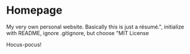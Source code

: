 # Homepage
My very own personal website. Basically this is just a résumé.", initialize with README, ignore .gitignore, but choose "MIT License

Hocus-pocus!